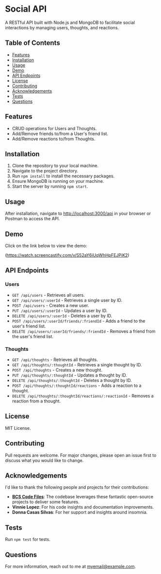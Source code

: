 # Social API

A RESTful API built with Node.js and MongoDB to facilitate social interactions by managing users, thoughts, and reactions.

## Table of Contents

- [Features](#features)
- [Installation](#installation)
- [Usage](#usage)
- [Demo](#demo)
- [API Endpoints](#api-endpoints)
- [License](#license)
- [Contributing](#contributing)
- [Acknowledgements](#acknowledgements)
- [Tests](#tests)
- [Questions](#questions)

## Features

- CRUD operations for Users and Thoughts.
- Add/Remove friends to/from a User's friend list.
- Add/Remove reactions to/from Thoughts.

## Installation

1. Clone the repository to your local machine.
2. Navigate to the project directory.
3. Run `npm install` to install the necessary packages.
4. Ensure MongoDB is running on your machine.
5. Start the server by running `npm start`.

## Usage

After installation, navigate to [http://localhost:3000/api](http://localhost:3000/api) in your browser or Postman to access the API.

## Demo

Click on the link below to view the demo:

(https://watch.screencastify.com/v/S52aY6iUqWhHpFEJPiK2)

## API Endpoints

### Users
- `GET /api/users` - Retrieves all users.
- `GET /api/users/:userId` - Retrieves a single user by ID.
- `POST /api/users` - Creates a new user.
- `PUT /api/users/:userId` - Updates a user by ID.
- `DELETE /api/users/:userId` - Deletes a user by ID.
- `POST /api/users/:userId/friends/:friendId` - Adds a friend to the user's friend list.
- `DELETE /api/users/:userId/friends/:friendId` - Removes a friend from the user's friend list.

### Thoughts
- `GET /api/thoughts` - Retrieves all thoughts.
- `GET /api/thoughts/:thoughtId` - Retrieves a single thought by ID.
- `POST /api/thoughts` - Creates a new thought.
- `PUT /api/thoughts/:thoughtId` - Updates a thought by ID.
- `DELETE /api/thoughts/:thoughtId` - Deletes a thought by ID.
- `POST /api/thoughts/:thoughtId/reactions` - Adds a reaction to a thought.
- `DELETE /api/thoughts/:thoughtId/reactions/:reactionId` - Removes a reaction from a thought.

## License

MIT License.

## Contributing

Pull requests are welcome. For major changes, please open an issue first to discuss what you would like to change.

## Acknowledgements

I'd like to thank the following people and projects for their contributions:

- **[BCS Code Files](https://github.com/Bucky24/class_temp_repo.git)**: The codebase leverages these fantastic open-source projects to deliver some features.
- **Vinnie Lopez**: For his code insights and documentation improvements.
- **Donna Casas Silvas**: For her support and insights around insomnia.

## Tests

Run `npm test` for tests.

## Questions

For more information, reach out to me at [myemail@example.com](mailto:myemail@example.com).
